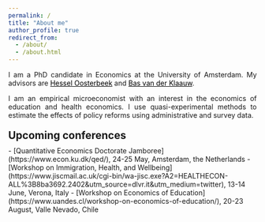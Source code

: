 ```yaml
---
permalink: /
title: "About me"
author_profile: true
redirect_from: 
  - /about/
  - /about.html
---
```


<p align="justify">  
I am a PhD candidate in Economics at the University of Amsterdam. My advisors are <a href="https://oosterbeek.economists.nl" style="color: black;">Hessel Oosterbeek</a> and <a href="https://personal.vu.nl/b.vander.klaauw/" style="color: black;">Bas van der Klaauw</a>.
</p>
<p align="justify">
I am an empirical microeconomist with an interest in the economics of education and health economics. I use quasi-experimental methods to estimate the effects of policy reforms using administrative and survey data.
</p>

<h2 style="margin-top: 20px; margin-bottom: 10px;">Upcoming conferences</h2>
- [Quantitative Economics Doctorate Jamboree](https://www.econ.ku.dk/qed/), 24-25 May, Amsterdam, the Netherlands
- [Workshop on Immigration, Health, and Wellbeing](https://www.jiscmail.ac.uk/cgi-bin/wa-jisc.exe?A2=HEALTHECON-ALL%3B8ba3692.2402&utm_source=dlvr.it&utm_medium=twitter), 13-14 June, Verona, Italy 
- [Workshop on Economics of Education](https://www.uandes.cl/workshop-on-economics-of-education/), 20-23 August, Valle Nevado, Chile

